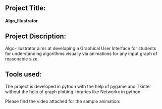 ## Project Title:
#### Algo_Illustrator

## Project Discription:
Algo-Illustrator aims at developing a Graphical User Interface for students for understanding algorithms visually via animations for any input graph of reasonable size.

## Tools used:
The project is developed in python with the help of pygame and Tkinter without the help of graph plotting libraries like Networkx in python.

Please find the video attached for the sample animation:






